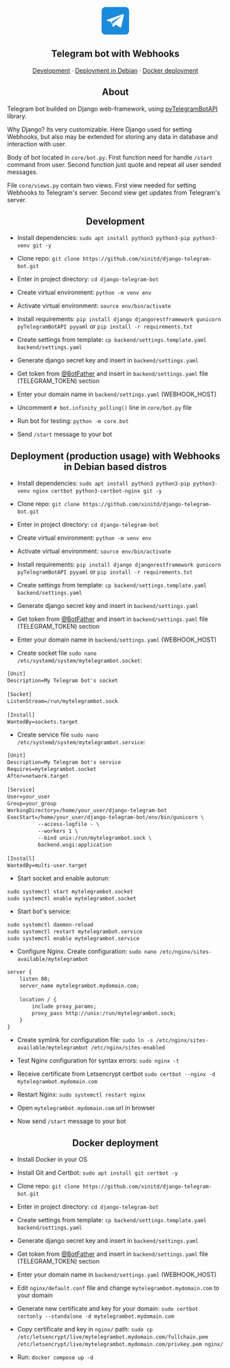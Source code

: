 <div align="center">

  <img src="images/telegram.png" alt="Telegram logo">

  <h2>Telegram bot with Webhooks</h2>

  <p>
    <a href="#development">Development</a>
    ·
    <a href="#deployment-production-usage-with-webhooks-in-debian-based-distros">Deployment in Debian</a>
    ·
    <a href="#docker-deployment">Docker deployment</a>
  </p>
</div>

<div align="center">
  <h2>About</h2>
</div>

Telegram bot builded on Django web-framework, using [pyTelegramBotAPI](https://github.com/eternnoir/pyTelegramBotAPI.git) library.

Why Django? Its very customizable. Here Django used for setting Webhooks, but also may be extended for storing any data in database and interaction with user.

Body of bot located in `core/bot.py`. First function need for handle `/start` command from user. Second function just quote and repeat all user sended messages.

File `core/views.py` contain two views. First view needed for setting Webhooks to Telegram's server. Second view get updates from Telegram's server.

<div align="center">
  <h2>Development</h2>
</div>

- Install dependencies: `sudo apt install python3 python3-pip python3-venv git -y`

- Clone repo: `git clone https://github.com/xinitd/django-telegram-bot.git`

- Enter in project directory: `cd django-telegram-bot`

- Create virtual environment: `python -m venv env`

- Activate virtual environment: `source env/bin/activate`

- Install requirements: `pip install django djangorestframework gunicorn pyTelegramBotAPI pyyaml` or `pip install -r requirements.txt`

- Create settings from template: `cp backend/settings.template.yaml backend/settings.yaml`

- Generate django secret key and insert in `backend/settings.yaml`

- Get token from [@BotFather](https://t.me/BotFather) and insert in `backend/settings.yaml` file (TELEGRAM_TOKEN) section

- Enter your domain name in `backend/settings.yaml` (WEBHOOK_HOST)

- Uncomment `# bot.infinity_polling()` line in `core/bot.py` file

- Run bot for testing: `python -m core.bot`

- Send `/start` message to your bot

<div align="center">
  <h2>Deployment (production usage) with Webhooks in Debian based distros</h2>
</div>

- Install dependencies: `sudo apt install python3 python3-pip python3-venv nginx certbot python3-certbot-nginx git -y`

- Clone repo: `git clone https://github.com/xinitd/django-telegram-bot.git`

- Enter in project directory: `cd django-telegram-bot`

- Create virtual environment: `python -m venv env`

- Activate virtual environment: `source env/bin/activate`

- Install requirements: `pip install django djangorestframework gunicorn pyTelegramBotAPI pyyaml` or `pip install -r requirements.txt`

- Create settings from template: `cp backend/settings.template.yaml backend/settings.yaml`

- Generate django secret key and insert in `backend/settings.yaml`

- Get token from [@BotFather](https://t.me/BotFather) and insert in `backend/settings.yaml` file (TELEGRAM_TOKEN) section

- Enter your domain name in `backend/settings.yaml` (WEBHOOK_HOST)

- Create socket file `sudo nano /etc/systemd/system/mytelegrambot.socket`:

```
[Unit]
Description=My Telegram bot's socket

[Socket]
ListenStream=/run/mytelegrambot.sock

[Install]
WantedBy=sockets.target
```

- Create service file `sudo nano /etc/systemd/system/mytelegrambot.service`:

```
[Unit]
Description=My Telegram bot's service
Requires=mytelegrambot.socket
After=network.target

[Service]
User=your_user
Group=your_group
WorkingDirectory=/home/your_user/django-telegram-bot
ExecStart=/home/your_user/django-telegram-bot/env/bin/gunicorn \
          --access-logfile - \
          --workers 1 \
          --bind unix:/run/mytelegrambot.sock \
          backend.wsgi:application

[Install]
WantedBy=multi-user.target
```

- Start socket and enable autorun:

```
sudo systemctl start mytelegrambot.socket
sudo systemctl enable mytelegrambot.socket
```

- Start bot's service:

```
sudo systemctl daemon-reload
sudo systemctl restart mytelegrambot.service
sudo systemctl enable mytelegrambot.service
```

- Configure Nginx. Create configuration: `sudo nano /etc/nginx/sites-available/mytelegrambot`

```
server {
    listen 80;
    server_name mytelegrambot.mydomain.com;

    location / {
        include proxy_params;
        proxy_pass http://unix:/run/mytelegrambot.sock;
    }
}
```

- Create symlink for configuration file: `sudo ln -s /etc/nginx/sites-available/mytelegrambot /etc/nginx/sites-enabled`

- Test Nginx configuration for syntax errors: `sudo nginx -t`

- Receive certificate from Letsencrypt certbot `sudo certbot --nginx -d mytelegrambot.mydomain.com`

- Restart Nginx: `sudo systemctl restart nginx`

- Open `mytelegrambot.mydomain.com` url in browser

- Now send `/start` message to your bot

<div align="center">
  <h2>Docker deployment</h2>
</div>

- Install Docker in your OS

- Install Git and Certbot: `sudo apt install git certbot -y`

- Clone repo: `git clone https://github.com/xinitd/django-telegram-bot.git`

- Enter in project directory: `cd django-telegram-bot`

- Create settings from template: `cp backend/settings.template.yaml backend/settings.yaml`

- Generate django secret key and insert in `backend/settings.yaml`

- Get token from [@BotFather](https://t.me/BotFather) and insert in `backend/settings.yaml` file (TELEGRAM_TOKEN) section

- Enter your domain name in `backend/settings.yaml` (WEBHOOK_HOST)

- Edit `nginx/default.conf` file and change `mytelegrambot.mydomain.com` to your domain

- Generate new certificate and key for your domain: `sudo certbot certonly --standalone -d mytelegrambot.mydomain.com`

- Copy certificate and key in `nginx/` path: `sudo cp /etc/letsencrypt/live/mytelegrambot.mydomain.com/fullchain.pem /etc/letsencrypt/live/mytelegrambot.mydomain.com/privkey.pem nginx/`

- Run: `docker compose up -d`
